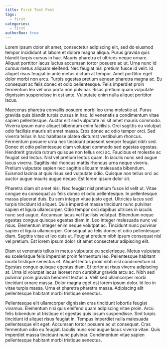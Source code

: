 ```yaml
---
title: First Test Post
tags:
  - first
categories:
  - first
authorBox: true
---
```


Lorem ipsum dolor sit amet, consectetur adipiscing elit, sed do eiusmod tempor incididunt ut labore et dolore magna aliqua. Purus gravida quis blandit turpis cursus in hac. Mauris pharetra et ultrices neque ornare. Aliquet porttitor lacus luctus accumsan tortor posuere ac ut. Urna nunc id cursus metus aliquam eleifend. Nec feugiat nisl pretium fusce id velit. Id aliquet risus feugiat in ante metus dictum at tempor. Amet porttitor eget dolor morbi non arcu. Turpis egestas pretium aenean pharetra magna ac. Eu consequat ac felis donec et odio pellentesque. Felis imperdiet proin fermentum leo vel orci porta non pulvinar. Risus pretium quam vulputate dignissim suspendisse in est ante. Vulputate enim nulla aliquet porttitor lacus.

Maecenas pharetra convallis posuere morbi leo urna molestie at. Purus gravida quis blandit turpis cursus in hac. Id venenatis a condimentum vitae sapien pellentesque. Auctor elit sed vulputate mi sit amet mauris commodo. Viverra ipsum nunc aliquet bibendum enim facilisis. Orci sagittis eu volutpat odio facilisis mauris sit amet massa. Eros donec ac odio tempor orci. Sed viverra tellus in hac habitasse platea dictumst vestibulum rhoncus. Fermentum posuere urna nec tincidunt praesent semper feugiat nibh sed. Donec et odio pellentesque diam volutpat commodo sed egestas egestas. Hendrerit gravida rutrum quisque non tellus orci ac. Faucibus et molestie ac feugiat sed lectus. Nisl vel pretium lectus quam. In iaculis nunc sed augue lacus viverra. Sagittis nisl rhoncus mattis rhoncus urna neque viverra. Pretium vulputate sapien nec sagittis aliquam malesuada bibendum. Euismod lacinia at quis risus sed vulputate odio. Quisque non tellus orci ac auctor augue mauris augue neque. Est lorem ipsum dolor sit.

Pharetra diam sit amet nisl. Nec feugiat nisl pretium fusce id velit ut. Vitae congue eu consequat ac felis donec et odio pellentesque. In pellentesque massa placerat duis. Eu sem integer vitae justo eget. Ultricies lacus sed turpis tincidunt id aliquet. Quis imperdiet massa tincidunt nunc pulvinar sapien et ligula ullamcorper. Odio tempor orci dapibus ultrices in iaculis nunc sed augue. Accumsan lacus vel facilisis volutpat. Bibendum neque egestas congue quisque egestas diam in. Leo integer malesuada nunc vel risus. Elementum integer enim neque volutpat ac. Tincidunt nunc pulvinar sapien et ligula ullamcorper. Consequat ac felis donec et odio pellentesque diam. Sagittis vitae et leo duis ut. Feugiat pretium nibh ipsum consequat nisl vel pretium. Est lorem ipsum dolor sit amet consectetur adipiscing elit.

Diam ut venenatis tellus in metus vulputate eu scelerisque. Metus vulputate eu scelerisque felis imperdiet proin fermentum leo. Pellentesque habitant morbi tristique senectus et. Aliquet lectus proin nibh nisl condimentum id. Egestas congue quisque egestas diam. Et tortor at risus viverra adipiscing at. Urna id volutpat lacus laoreet non curabitur gravida arcu ac. Nibh sed pulvinar proin gravida hendrerit lectus a. Velit sed ullamcorper morbi tincidunt ornare massa. Dolor magna eget est lorem ipsum dolor. Id leo in vitae turpis massa. Urna et pharetra pharetra massa. Adipiscing elit pellentesque habitant morbi tristique senectus.

Pellentesque elit ullamcorper dignissim cras tincidunt lobortis feugiat vivamus. Elementum nisi quis eleifend quam adipiscing vitae proin. Arcu felis bibendum ut tristique et egestas quis ipsum suspendisse. Sed turpis tincidunt id aliquet risus feugiat in. Tempus imperdiet nulla malesuada pellentesque elit eget. Accumsan tortor posuere ac ut consequat. Cras fermentum odio eu feugiat. Iaculis nunc sed augue lacus viverra vitae. Quis imperdiet massa tincidunt nunc pulvinar. Condimentum vitae sapien pellentesque habitant morbi tristique senectus.
